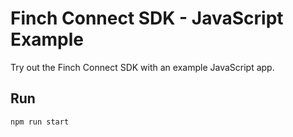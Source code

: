 # Finch Connect SDK - JavaScript Example

Try out the Finch Connect SDK with an example JavaScript app.

## Run
```bash
npm run start
```